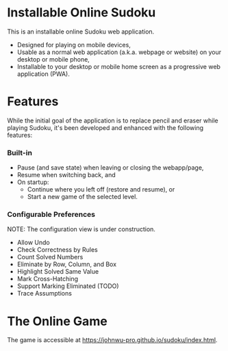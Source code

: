 # Installable Online Sudoku

This is an installable online Sudoku web application.

+ Designed for playing on mobile devices,
+ Usable as a normal web application (a.k.a. webpage or website) on your desktop or mobile phone,
+ Installable to your desktop or mobile home screen as a progressive web application (PWA).

# Features
While the initial goal of the application is to replace pencil and eraser while playing Sudoku,
it's been developed and enhanced with the following features:

### Built-in
+ Pause (and save state) when leaving or closing the webapp/page,
+ Resume when switching back, and
+ On startup:
  + Continue where you left off (restore and resume), or
  + Start a new game of the selected level.

### Configurable Preferences
NOTE: The configuration view is under construction.
+ Allow Undo
+ Check Correctness by Rules
+ Count Solved Numbers
+ Eliminate by Row, Column, and Box
+ Highlight Solved Same Value
+ Mark Cross-Hatching
+ Support Marking Eliminated (TODO)
+ Trace Assumptions

# The Online Game
The game is accessible at https://johnwu-pro.github.io/sudoku/index.html.
